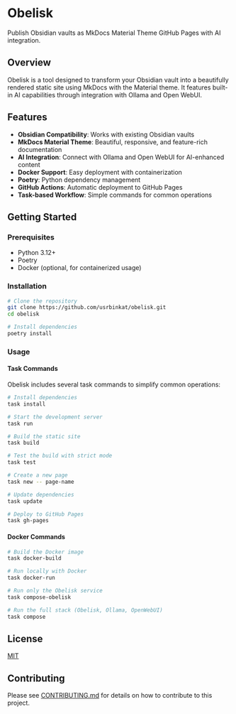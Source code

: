 # Obelisk

Publish Obsidian vaults as MkDocs Material Theme GitHub Pages with AI integration.

## Overview

Obelisk is a tool designed to transform your Obsidian vault into a beautifully rendered static site using MkDocs with the Material theme. It features built-in AI capabilities through integration with Ollama and Open WebUI.

## Features

- **Obsidian Compatibility**: Works with existing Obsidian vaults
- **MkDocs Material Theme**: Beautiful, responsive, and feature-rich documentation
- **AI Integration**: Connect with Ollama and Open WebUI for AI-enhanced content
- **Docker Support**: Easy deployment with containerization
- **Poetry**: Python dependency management
- **GitHub Actions**: Automatic deployment to GitHub Pages
- **Task-based Workflow**: Simple commands for common operations

## Getting Started

### Prerequisites

- Python 3.12+
- Poetry
- Docker (optional, for containerized usage)

### Installation

```bash
# Clone the repository
git clone https://github.com/usrbinkat/obelisk.git
cd obelisk

# Install dependencies
poetry install
```

### Usage

#### Task Commands

Obelisk includes several task commands to simplify common operations:

```bash
# Install dependencies
task install

# Start the development server
task run

# Build the static site
task build

# Test the build with strict mode
task test

# Create a new page
task new -- page-name

# Update dependencies
task update

# Deploy to GitHub Pages
task gh-pages
```

#### Docker Commands

```bash
# Build the Docker image
task docker-build

# Run locally with Docker
task docker-run

# Run only the Obelisk service
task compose-obelisk

# Run the full stack (Obelisk, Ollama, OpenWebUI)
task compose
```

## License

[MIT](LICENSE)

## Contributing

Please see [CONTRIBUTING.md](CONTRIBUTING.md) for details on how to contribute to this project.